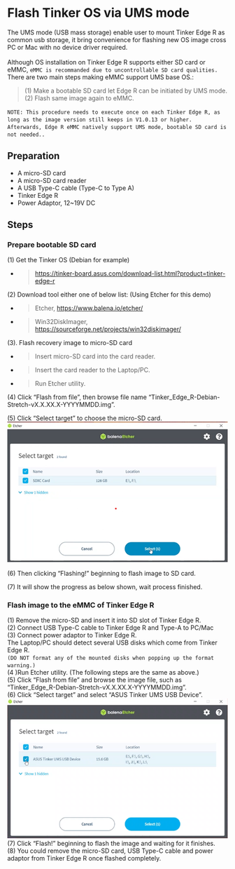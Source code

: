 # Flash Tinker OS via UMS mode
The UMS mode (USB mass storage) enable user to mount Tinker Edge R as common usb storage, it bring convenience for flashing new OS image cross PC or Mac with no device driver required.</br> 
</br>
Although OS installation on Tinker Edge R supports either SD card or eMMC, `eMMC is recommanded due to uncontrollable SD card qualities.`  There are two main steps making eMMC support UMS base OS.:
>(1) Make a bootable SD card let Edge R can be initiated by UMS mode. </br>
>(2) Flash same image again to eMMC. 

`NOTE: This procedure needs to execute once on each Tinker Edge R, as long as the image version still keeps in V1.0.13 or higher. Afterwards, Edge R eMMC natively support UMS mode, bootable SD card is not needed..`


##	Preparation 
* A micro-SD card
* A micro-SD card reader
* A USB Type-C cable (Type-C to Type A)
* Tinker Edge R
* Power Adaptor, 12~19V DC

## Steps
### Prepare bootable SD card
(1) Get the Tinker OS (Debian for example)
* >https://tinker-board.asus.com/download-list.html?product=tinker-edge-r

(2) Download tool either one of below list: (Using Etcher for this demo)
* >Etcher, https://www.balena.io/etcher/ 
* >Win32DiskImager, https://sourceforge.net/projects/win32diskimager/ 

(3).	Flash recovery image to micro-SD card
* >Insert micro-SD card into the card reader.
* >Insert the card reader to the Laptop/PC.
* >Run Etcher utility.
 

(4)	Click “Flash from file”, then browse file name “Tinker_Edge_R-Debian-Stretch-vX.X.XX.X-YYYYMMDD.img”.
 

(5)	Click “Select target” to choose the micro-SD card.</br>
![Alt text](image/SDXC_UMS_USB_Etcher.png?raw=true "Title")

(6)	Then clicking “Flashing!” beginning to flash image to SD card.
 

(7)	It will show the progress as below shown, wait process finished.

### Flash image to the eMMC of Tinker Edge R
(1) Remove the micro-SD and insert it into SD slot of Tinker Edge R.</br>
(2) Connect USB Type-C cable to Tinker Edge R and Type-A to PC/Mac</br>
(3) Connect power adaptor to Tinker Edge R.</br>
The Laptop/PC should detect several USB disks which come from Tinker Edge R. </br>
`(DO NOT format any of the mounted disks when popping up the format warning.)`</br>
(4 )Run Etcher utility. (The following steps are the same as above.)</br>
(5) Click “Flash from file” and browse the image file, such as “Tinker_Edge_R-Debian-Stretch-vX.X.XX.X-YYYYMMDD.img”.</br>
(6) Click “Select target” and select “ASUS Tinker UMS USB Device”.</br>
![Alt text](image/ASUS_Tinker_UMS_USB_Etcher.png?raw=true "Title") </br>
(7) Click “Flash!” beginning to flash the image and waiting for it finishes.</br>
(8) You could remove the micro-SD card, USB Type-C cable and power adaptor from Tinker Edge R once flashed completely.</br>

